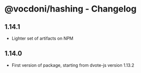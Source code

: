 # @vocdoni/hashing - Changelog

## 1.14.1

- Lighter set of artifacts on NPM

## 1.14.0

- First version of package, starting from dvote-js version 1.13.2
